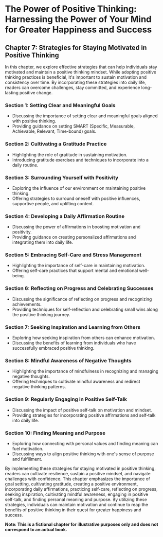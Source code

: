 The Power of Positive Thinking: Harnessing the Power of Your Mind for Greater Happiness and Success
===================================================================================================

Chapter 7: Strategies for Staying Motivated in Positive Thinking
----------------------------------------------------------------

In this chapter, we explore effective strategies that can help individuals stay motivated and maintain a positive thinking mindset. While adopting positive thinking practices is beneficial, it's important to sustain motivation and consistency over time. By incorporating these strategies into daily life, readers can overcome challenges, stay committed, and experience long-lasting positive change.

### Section 1: Setting Clear and Meaningful Goals

* Discussing the importance of setting clear and meaningful goals aligned with positive thinking.
* Providing guidance on setting SMART (Specific, Measurable, Achievable, Relevant, Time-bound) goals.

### Section 2: Cultivating a Gratitude Practice

* Highlighting the role of gratitude in sustaining motivation.
* Introducing gratitude exercises and techniques to incorporate into a daily routine.

### Section 3: Surrounding Yourself with Positivity

* Exploring the influence of our environment on maintaining positive thinking.
* Offering strategies to surround oneself with positive influences, supportive people, and uplifting content.

### Section 4: Developing a Daily Affirmation Routine

* Discussing the power of affirmations in boosting motivation and positivity.
* Providing guidance on creating personalized affirmations and integrating them into daily life.

### Section 5: Embracing Self-Care and Stress Management

* Highlighting the importance of self-care in maintaining motivation.
* Offering self-care practices that support mental and emotional well-being.

### Section 6: Reflecting on Progress and Celebrating Successes

* Discussing the significance of reflecting on progress and recognizing achievements.
* Providing techniques for self-reflection and celebrating small wins along the positive thinking journey.

### Section 7: Seeking Inspiration and Learning from Others

* Exploring how seeking inspiration from others can enhance motivation.
* Discussing the benefits of learning from individuals who have successfully embraced positive thinking.

### Section 8: Mindful Awareness of Negative Thoughts

* Highlighting the importance of mindfulness in recognizing and managing negative thoughts.
* Offering techniques to cultivate mindful awareness and redirect negative thinking patterns.

### Section 9: Regularly Engaging in Positive Self-Talk

* Discussing the impact of positive self-talk on motivation and mindset.
* Providing strategies for incorporating positive affirmations and self-talk into daily life.

### Section 10: Finding Meaning and Purpose

* Exploring how connecting with personal values and finding meaning can fuel motivation.
* Discussing ways to align positive thinking with one's sense of purpose and fulfillment.

By implementing these strategies for staying motivated in positive thinking, readers can cultivate resilience, sustain a positive mindset, and navigate challenges with confidence. This chapter emphasizes the importance of goal setting, cultivating gratitude, creating a positive environment, incorporating daily affirmations, practicing self-care, reflecting on progress, seeking inspiration, cultivating mindful awareness, engaging in positive self-talk, and finding personal meaning and purpose. By utilizing these strategies, individuals can maintain motivation and continue to reap the benefits of positive thinking in their quest for greater happiness and success.

**Note: This is a fictional chapter for illustrative purposes only and does not correspond to an actual book.**
